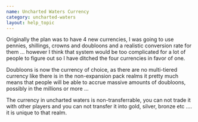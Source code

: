 ```yaml
---
name: Uncharted Waters Currency
category: uncharted-waters
layout: help_topic
---
```

Originally the plan was to have 4 new currencies, I was going to use pennies, shillings, crowns and doubloons and a realistic conversion rate for them ... however I think that system would be too complicated for a lot of people to figure out so I have ditched the four currencies in favor of one.

Doubloons is now the currency of choice, as there are no multi-tiered currency like there is in the non-expansion pack realms it pretty much means that people will be able to accrue massive amounts of doubloons, possibly in the millions or more ...

The currency in uncharted waters is non-transferrable, you can not trade it with other players and you can not transfer it into gold, silver, bronze etc .... it is unique to that realm.